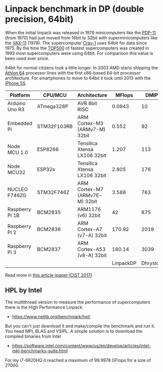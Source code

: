 # Linpack benchmark in DP (double precision, 64bit)

When the initial linpack was released in 1979 minicomputers like the [PDP-11](https://en.wikipedia.org/wiki/PDP-11) (from 1970) had just moved from 16bit to 32bit with superminicomputers like the [VAX-11](https://en.wikipedia.org/wiki/VAX-11) (1978). The supercomputer [Cray-1](https://en.wikipedia.org/wiki/Cray-1) uses 64bit for data since 1975. By the time the [TOP500](https://en.wikipedia.org/wiki/TOP500) of fastest supercomputers was created in 1993 most supercomputers were using 64bit. For comparison this value is been used ever since.

64bit for normal citizens took a little longer. In 2003 AMD starts shipping the [Athlon 64](https://en.wikipedia.org/wiki/Athlon_64) processor lines with the first x86-based 64-bit processor architecture. For smartphones to move to 64bit it took until 2013 with the [iPhone 5S](https://en.wikipedia.org/wiki/IPhone_5s).

| Platform        | CPU/MCU     | Architecture                   | MFlops    | DMIPS     | MHz  | RAM kB  |
| --------------- | ----------- | ------------------------------ | --------- | --------- | ---- | ------- |
| Arduino Uno R3  | ATmega328P  | AVR 8bit RISC                  | 0.0943    | 10        | 16   | 2       |
| Embedded Pi     | STM32F103RB | ARM Cortex-M3 (ARMv7-M) 32bit  | 0.552     | 92        | 72   | 20      |
| Node MCU 1.0    | ESP8266     | Tensilica Xtensa LX106 32bit   | 1.207     | 113       | 80   | 64      |
| Node MCU32      | ESP32s      | Tensilica Xtensa LX106 32bit   | 2.805     | 176       | 160  | 520     |
| NUCLEO F746ZG   | STM32F746Z  | ARM Cortex-M7 (ARMv7E-M) 32bit | 3.588     | 763       | 216  | 320     |
| Raspberry Pi 1B | BCM2835     | ARM1176 (v6) 32bit             | 42        | 875       | 700  | 512000  |
| Raspberry Pi 2  | BCM2836     | ARM Cortex-A7 (v7-A) 32bit     | 170.92    | 2019      | 900  | 1024000 |
| Raspberry Pi 3  | BCM2837     | ARM Cortex-A53 (v8-A) 32bit    | 180.14    | 3039      | 1200 | 1024000 |
|                 |             |                                | LinpackDP | Dhrystone |      |         |

Read more in [this article (paper ICIST 2017)](paper_ICIST_2017.pdf)

## HPL by Intel

The multithread version to measure the performance of supercomputers there is the High Performance Linpack:

- https://www.netlib.org/benchmark/hpl/

But you can't just download it and make/compile the benchmark and run it. You need MPI, BLAS and VSIPL. A simple solution is to download the compiled binaries from Intel

- https://software.intel.com/content/www/us/en/develop/articles/intel-mkl-benchmarks-suite.html

For my i7-6820HQ it reached a maximum of 99.9978 GFlops for a size of 27000.
